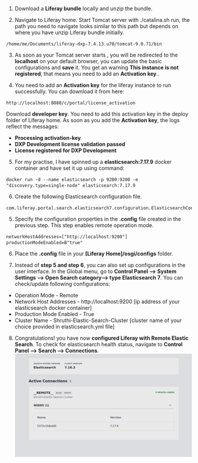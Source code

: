 1. Download a **Liferay bundle** locally and unzip the bundle.

2. Navigate to Liferay home. Start Tomcat server with ./catalina.sh run, the path you need to navigate looks similar to this path but depends on where you have unzip Liferay bundle initially. 
```
/home/me/Documents/liferay-dxp-7.4.13.u70/tomcat-9.0.71/bin 
```

3. As soon as your Tomcat server starts , you will be redirected to the **localhost** on your default browser, you can update the basic configurations and **save** it. You get an warning **This instance is not registered**, that means you need to add an **Activation key**..

4. You need to add an **Activation key** for the liferay instance to run successfully. You can download it from here: 
```
http://localhost:8080/c/portal/license_activation 
```
Download **developer key**. You need to add this activation key in the deploy folder of Liferay home. As soon as you add the **Activation key**, the logs reflect the messages: 
- **Processing activation-key**
- **DXP Development license validation passed**
- **License registered for DXP Development**

5. For my practise, I have spinned up a **elasticsearch:7.17.9** docker container and have set it up using command:
```
docker run -d --name elasticsearch -p 9200:9200 -e "discovery.type=single-node" elasticsearch:7.17.9
```

6. Create the following Elasticsearch configuration file.
```
com.liferay.portal.search.elasticsearch7.configuration.ElasticsearchConfiguration.config
```

5. Specify the configuration properties in the **.config** file created in the previous step. This step enables remote operation mode.
```
networkHostAddresses=["http://localhost:9200"]
productionModeEnabled=B"true"
```

6. Place the **.config** file in your **[Liferay Home]/osgi/configs** folder.

7. Instead of **step 5 and step 6**, you can also set up configurations in the user interface. In the Global menu, go to **Control Panel --> System Settings --> Open Search category--> type Elasticsearch 7**. You can check/update following configurations:
- Operation Mode - Remote
- Network Host Addresses - http://localhost:9200 [ip address of your elasticsearch docker container]
- Production Mode Enabled - True
- Cluster Name - Shruthi-Elastic-Search-Cluster [cluster name of your choice provided in elasticsearch.yml file]

8. Congratulations! you have now **configured Liferay with Remote Elastic Search**. To check for elasticsearch health status, navigate to **Control Panel --> Search --> Connections**.
![elastic-search-health-status](./es.png) 
